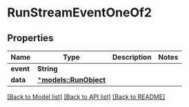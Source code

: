 # RunStreamEventOneOf2

## Properties
Name | Type | Description | Notes
------------ | ------------- | ------------- | -------------
**event** | **String** |  | 
**data** | [***models::RunObject**](RunObject.md) |  | 

[[Back to Model list]](../README.md#documentation-for-models) [[Back to API list]](../README.md#documentation-for-api-endpoints) [[Back to README]](../README.md)


